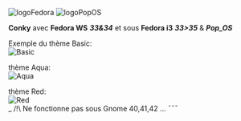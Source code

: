![logoFedora](https://flatpak.org/img/distro/fedora-e2366c83.svg)
![logoPopOS](https://flatpak.org/img/distro/pop-os-1f7fb214.svg)

**Conky** avec     **Fedora WS** ***33&34***
          et sous  **Fedora i3** ***33>35*** & ***Pop_OS***

Exemple du thème Basic:  
![Basic](https://github.com/luminahateo/MyConky/blob/main/AttachReadME/PreviewBasic.png)  
  
thème Aqua:  
![Aqua](https://github.com/luminahateo/MyConky/blob/main/AttachReadME/previewAqua.png)
  
thème Red:  
![Red](https://github.com/luminahateo/MyConky/blob/main/AttachReadME/previewRed.png)  
 _
/!\ Ne fonctionne pas sous Gnome 40,41,42 ...
¯¯¯
